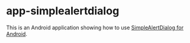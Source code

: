 # app-simplealertdialog

This is an Android application showing how to use [SimpleAlertDialog for Android](https://github.com/ksoichiro/SimpleAlertDialog-for-Android).

